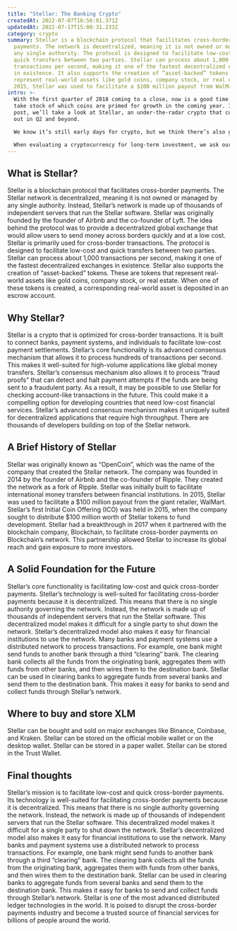 ```yaml
---
title: "Stellar: The Banking Crypto"
createdAt: 2022-07-07T16:56:01.371Z
updatedAt: 2022-07-17T15:00:31.233Z
category: crypto
summary: Stellar is a blockchain protocol that facilitates cross-border
  payments. The network is decentralized, meaning it is not owned or managed by
  any single authority. The protocol is designed to facilitate low-cost and
  quick transfers between two parties. Stellar can process about 1,000
  transactions per second, making it one of the fastest decentralized exchanges
  in existence. It also supports the creation of “asset-backed” tokens that
  represent real-world assets like gold coins, company stock, or real estate. In
  2015, Stellar was used to facilitate a $100 million payout from WalMart.
intro: >-
  With the first quarter of 2018 coming to a close, now is a good time to
  take stock of which coins are primed for growth in the coming year. In this
  post, we’ll take a look at Stellar, an under-the-radar crypto that could break
  out in Q2 and beyond. 

  We know it’s still early days for crypto, but we think there’s also genius insight locked away in these digital tokens. So much of what makes a coin great doesn’t come from its technology or usage as much as its real-world potential. 

  When evaluating a cryptocurrency for long-term investment, we ask ourselves: How does this token solve a real problem? Does it have the potential to be adopted by many users? Is there an opportunity for this coin to appreciate in value? If you can answer yes to all of these questions, you may be interested in investing in Stellar — here’s why:
---
```


## What is Stellar?

Stellar is a blockchain protocol that facilitates cross-border payments. The Stellar network is decentralized, meaning it is not owned or managed by any single authority. Instead, Stellar’s network is made up of thousands of independent servers that run the Stellar software.
Stellar was originally founded by the founder of Airbnb and the co-founder of Lyft. The idea behind the protocol was to provide a decentralized global exchange that would allow users to send money across borders quickly and at a low cost.
Stellar is primarily used for cross-border transactions. The protocol is designed to facilitate low-cost and quick transfers between two parties. Stellar can process about 1,000 transactions per second, making it one of the fastest decentralized exchanges in existence.
Stellar also supports the creation of “asset-backed” tokens. These are tokens that represent real-world assets like gold coins, company stock, or real estate. When one of these tokens is created, a corresponding real-world asset is deposited in an escrow account.

## Why Stellar?

Stellar is a crypto that is optimized for cross-border transactions. It is built to connect banks, payment systems, and individuals to facilitate low-cost payment settlements. Stellar’s core functionality is its advanced consensus mechanism that allows it to process hundreds of transactions per second. This makes it well-suited for high-volume applications like global money transfers.
Stellar’s consensus mechanism also allows it to process “fraud proofs” that can detect and halt payment attempts if the funds are being sent to a fraudulent party. As a result, it may be possible to use Stellar for checking account-like transactions in the future. This could make it a compelling option for developing countries that need low-cost financial services.
Stellar’s advanced consensus mechanism makes it uniquely suited for decentralized applications that require high throughput. There are thousands of developers building on top of the Stellar network.

## A Brief History of Stellar

Stellar was originally known as “OpenCoin”, which was the name of the company that created the Stellar network. The company was founded in 2014 by the founder of Airbnb and the co-founder of Ripple. They created the network as a fork of Ripple.
Stellar was initially built to facilitate international money transfers between financial institutions. In 2015, Stellar was used to facilitate a $100 million payout from the giant retailer, WalMart.
Stellar’s first Initial Coin Offering (ICO) was held in 2015, when the company sought to distribute $100 million worth of Stellar tokens to fund development.
Stellar had a breakthrough in 2017 when it partnered with the blockchain company, Blockchain, to facilitate cross-border payments on Blockchain’s network. This partnership allowed Stellar to increase its global reach and gain exposure to more investors.

## A Solid Foundation for the Future

Stellar’s core functionality is facilitating low-cost and quick cross-border payments. Stellar’s technology is well-suited for facilitating cross-border payments because it is decentralized. This means that there is no single authority governing the network. Instead, the network is made up of thousands of independent servers that run the Stellar software. This decentralized model makes it difficult for a single party to shut down the network.
Stellar’s decentralized model also makes it easy for financial institutions to use the network. Many banks and payment systems use a distributed network to process transactions. For example, one bank might send funds to another bank through a third “clearing” bank. The clearing bank collects all the funds from the originating bank, aggregates them with funds from other banks, and then wires them to the destination bank.
Stellar can be used in clearing banks to aggregate funds from several banks and send them to the destination bank. This makes it easy for banks to send and collect funds through Stellar’s network.

## Where to buy and store XLM

Stellar can be bought and sold on major exchanges like Binance, Coinbase, and Kraken.
Stellar can be stored on the official mobile wallet or on the desktop wallet.
Stellar can be stored in a paper wallet.
Stellar can be stored in the Trust Wallet.

## Final thoughts

Stellar’s mission is to facilitate low-cost and quick cross-border payments. Its technology is well-suited for facilitating cross-border payments because it is decentralized. This means that there is no single authority governing the network. Instead, the network is made up of thousands of independent servers that run the Stellar software. This decentralized model makes it difficult for a single party to shut down the network.
Stellar’s decentralized model also makes it easy for financial institutions to use the network. Many banks and payment systems use a distributed network to process transactions. For example, one bank might send funds to another bank through a third “clearing” bank. The clearing bank collects all the funds from the originating bank, aggregates them with funds from other banks, and then wires them to the destination bank.
Stellar can be used in clearing banks to aggregate funds from several banks and send them to the destination bank. This makes it easy for banks to send and collect funds through Stellar’s network.
Stellar is one of the most advanced distributed ledger technologies in the world. It is poised to disrupt the cross-border payments industry and become a trusted source of financial services for billions of people around the world.
